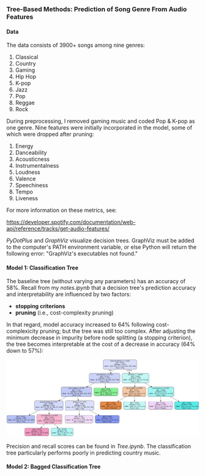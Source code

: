### Tree-Based Methods: Prediction of Song Genre From Audio Features

#### Data
The data consists of 3900+ songs among nine genres:
1. Classical
2. Country
3. Gaming
4. Hip Hop
5. K-pop
6. Jazz
7. Pop
8. Reggae
9. Rock

During preprocessing, I removed gaming music and coded Pop & K-pop as one genre. Nine features were initially incorporated in the model, some of which were dropped after pruning:
1. Energy
2. Danceability
3. Acousticness
4. Instrumentalness
5. Loudness
6. Valence
7. Speechiness
8. Tempo
9. Liveness

For more information on these metrics, see:

https://developer.spotify.com/documentation/web-api/reference/tracks/get-audio-features/

*PyDotPlus* and *GraphViz* visualize decision trees. GraphViz must be added to the computer's PATH environment variable, or else Python will return the following error: "GraphViz's executables not found."

#### Model 1: Classification Tree

The baseline tree (without varying any parameters) has an accuracy of 58%. Recall from my *notes.ipynb* that a decision tree's prediction accuracy and interpretability are influenced by two factors:
- **stopping criterions**
- **pruning** (i.e., cost-complexity pruning)

In that regard, model accuracy increased to 64% following cost-complexicity pruning; but the tree was still too complex. After adjusting the minimum decrease in impurity before node splitting (a stopping criterion), the tree becomes interpretable at the cost of a decrease in accuracy (64% down to 57%):

![](finalDecisionTree.png)

Precision and recall scores can be found in *Tree.ipynb*. The classification tree particularly performs poorly in predicting country music.

#### Model 2: Bagged Classification Tree


